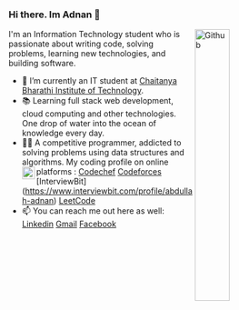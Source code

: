### Hi there. Im Adnan 👋

<img width="35%" align="right" alt="Github" src="https://user-images.githubusercontent.com/48678280/88862734-4903af80-d201-11ea-968b-9c939d88a37c.gif" />

I'm an Information Technology student who is passionate about writing code, solving problems, learning new technologies, and building software.

- 🔭 I’m currently an IT student at [Chaitanya Bharathi Institute of Technology](https://www.cbit.ac.in/).
- 📚 Learning full stack web development, cloud computing and other technologies. One drop of water into the ocean of knowledge every day.
- 👨‍💻 A competitive programmer, addicted to solving problems using data structures and algorithms. 
      My coding profile on online platforms :
      <a href="https://www.hackerrank.com/shaikabdullahad1"> 
      <img align="left" alt="Adnan's Hackerrank" width="22px" src="https://cdn.jsdelivr.net/npm/simple-icons@v3/icons/hackerrank.svg" />
</a> [Codechef](https://www.codechef.com/users/abdullahadnan) [Codeforces](https://codeforces.com/profile/shaikabdullahadnan) [InterviewBit]         (https://www.interviewbit.com/profile/abdullah-adnan) [LeetCode](https://leetcode.com/Shaik_Abdullah_Adnan/)
- 📫 You can reach me out here as well: [Linkedin](https://www.linkedin.com/in/abdullah-adnan-2a37a41ab/) [Gmail](mailto:shaikabdullahadnan@gmail.com) [Facebook](https://www.facebook.com/shaikabdullahadnan)
